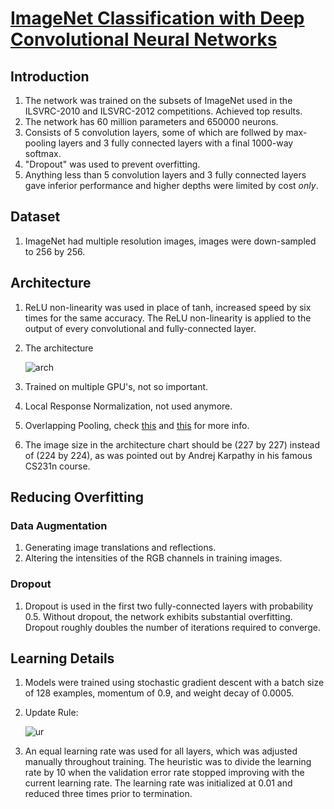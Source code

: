 # [ImageNet Classification with Deep Convolutional Neural Networks](https://papers.nips.cc/paper/4824-imagenet-classification-with-deep-convolutional-neural-networks.pdf)

## Introduction

1. The network was trained on the subsets of ImageNet used in the ILSVRC-2010 and ILSVRC-2012
competitions. Achieved top results.
2. The network has 60 million parameters and 650000 neurons.
3. Consists of 5 convolution layers, some of which are follwed by max-pooling layers and 3 fully
connected layers with a final 1000-way softmax.
4. "Dropout" was used to prevent overfitting.
5. Anything less than 5 convolution layers and 3 fully connected layers gave inferior performance
and higher depths were limited by cost *only*.

## Dataset

1. ImageNet had multiple resolution images, images were down-sampled to 256 by 256.

## Architecture

1. ReLU non-linearity was used in place of tanh, increased speed by six times for the same accuracy.
The ReLU non-linearity is applied to the output of every convolutional and fully-connected layer.
2. The architecture

    ![arch](https://cdn-images-1.medium.com/max/1200/1*mTVOfTeUYxJnv0jedMLVwg.png)

3. Trained on multiple GPU's, not so important.
4. Local Response Normalization, not used anymore.
5. Overlapping Pooling, check [this](https://stats.stackexchange.com/questions/283261/why-does-overlapped-pooling-help-reduce-overfitting-in-conv-nets) and [this](https://adriancolyer.files.wordpress.com/2017/03/overlapping-pooling.jpeg) for more info.
6. The image size in the architecture chart should be (227 by 227) instead of (224 by 224), as was pointed out by Andrej Karpathy in his famous CS231n course.

## Reducing Overfitting

### Data Augmentation

1. Generating image translations and reflections.
2. Altering the intensities of the RGB channels in training images.

### Dropout

1. Dropout is used in the first two fully-connected layers with probability 0.5. Without dropout, the network exhibits substantial overfitting. Dropout roughly doubles the number of iterations required to converge.

## Learning Details

1. Models were trained using stochastic gradient descent
with a batch size of 128 examples, momentum of 0.9, and
weight decay of 0.0005.
2. Update Rule:

    ![ur](https://cdn-images-1.medium.com/max/1600/1*zRCEzN657yvGBXZGBoG2Jw.png)

3. An equal learning rate was used for all layers, which was adjusted manually throughout training.
The heuristic was to divide the learning rate by 10 when the validation error rate stopped improving with the current learning rate. The learning rate was initialized at 0.01 and reduced three times prior to termination.
